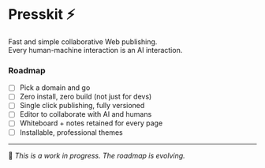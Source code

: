 # Presskit ⚡️
Fast and simple collaborative Web publishing.  
Every human-machine interaction is an AI interaction.

### Roadmap
- [ ] Pick a domain and go
- [ ] Zero install, zero build (not just for devs)
- [ ] Single click publishing, fully versioned
- [ ] Editor to collaborate with AI and humans
- [ ] Whiteboard + notes retained for every page
- [ ] Installable, professional themes

---
👋 _This is a work in progress. The roadmap is evolving._
